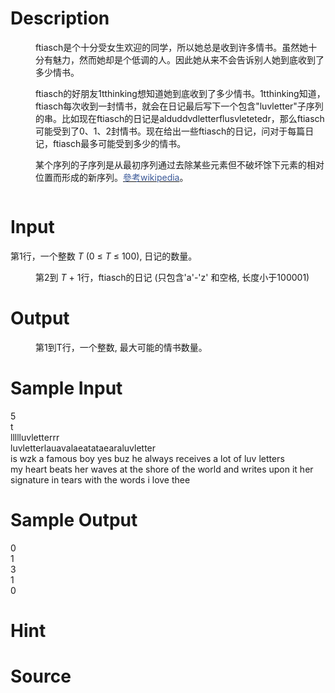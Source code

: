 
# Description

<div class="content"><p>
</p><dd>
<div>
<p>ftiasch是个十分受女生欢迎的同学，所以她总是收到许多情书。虽然她十分有魅力，然而她却是个低调的人。因此她从来不会告诉别人她到底收到了多少情书。</p>
<p>ftiasch的好朋友1tthinking想知道她到底收到了多少情书。1tthinking知道，ftiasch每次收到一封情书，就会在日记最后写下一个包含&#34;luvletter&#34;子序列的串。比如现在ftiasch的日记是alduddvdletterflusvletetedr，那么ftiasch可能受到了0、1、2封情书。现在给出一些ftiasch的日记，问对于每篇日记，ftiasch最多可能受到多少的情书。</p>
<p>某个序列的子序列是从最初序列通过去除某些元素但不破坏馀下元素的相对位置而形成的新序列。<a href="http://en.wikipedia.org/wiki/Subsequence"><font color="#3b5998">參考wikipedia</font></a>。</p>
<p><img src="source/bzoj/2295/img/aHR0cDovL21lZGlhLm9wZW5qdWRnZS5jbi9pbWFnZXMvZzMyMDVfMS5qcGc=.jpg" alt=""/></p>
</div>
</dd>
<p></p></div>

# Input

<div class="content"><p>
</p><dt>第1行，一个整数 <em>T</em> (0 ≤ <em>T</em> ≤ 100), 日记的数量。 </dt>
<dd>
<div>
<p>第2到 <em>T</em> + 1行，ftiasch的日记 (只包含&#39;a&#39;-&#39;z&#39; 和空格, 长度小于100001)</p>
</div>
</dd>
<p></p></div>

# Output

<div class="content"><p>
</p><dd>第1到T行，一个整数, 最大可能的情书数量。
<p></p>
</dd>
<dd></dd>
<p></p></div>

# Sample Input

<div class="content"><span class="sampledata">5<br/>
t<br/>
llllluvletterrr<br/>
luvletterlauavalaeatataearaluvletter<br/>
is wzk a famous boy yes buz he always receives a lot of luv letters<br/>
my heart beats her waves at the shore of the world and writes upon it her signature in tears with the words i love thee<br/>
</span></div>

# Sample Output

<div class="content"><span class="sampledata">0<br/>
1<br/>
3<br/>
1<br/>
0<br/>
</span></div>

# Hint

<div class="content"><p></p></div>

# Source

<div class="content"><p><a href="problemset.php?search="></a></p></div>

